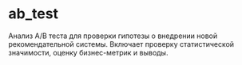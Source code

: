 # ab_test
Анализ A/B теста для проверки гипотезы о внедрении новой рекомендательной системы. Включает проверку статистической значимости, оценку бизнес-метрик и выводы.
